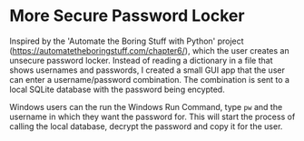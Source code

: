 # More Secure Password Locker
Inspired by the 'Automate the Boring Stuff with Python' project (https://automatetheboringstuff.com/chapter6/), which the user creates an unsecure password locker.
Instead of reading a dictionary in a file that shows usernames and passwords, I created a small GUI app that the user can enter a username/password combination.
The combination is sent to a local SQLite database with the password being encypted.

Windows users can the run the Windows Run Command, type `pw` and the username in which they want the password for.
This will start the process of calling the local database, decrypt the password and copy it for the user.
